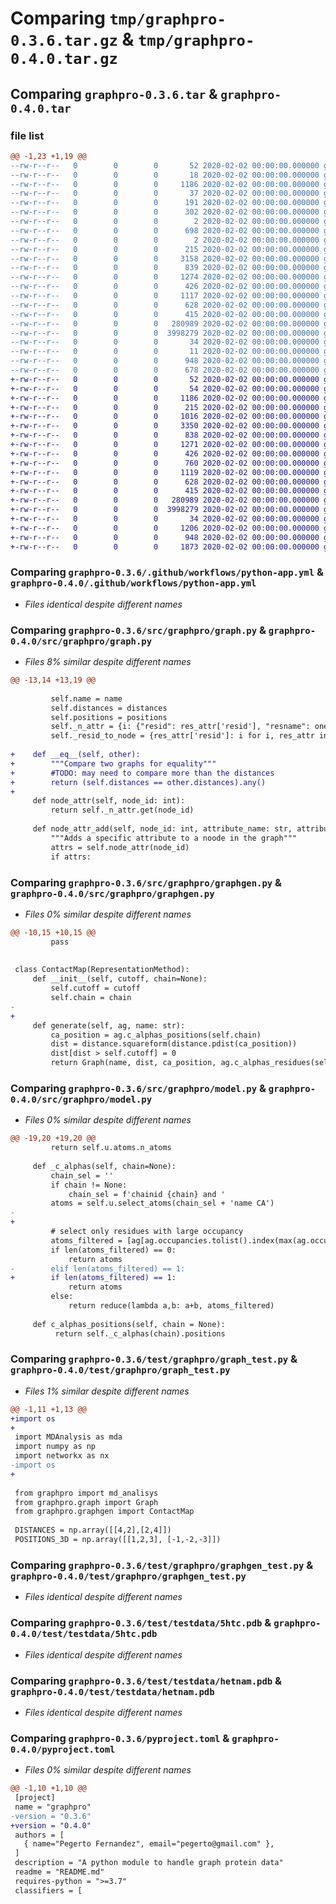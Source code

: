# Comparing `tmp/graphpro-0.3.6.tar.gz` & `tmp/graphpro-0.4.0.tar.gz`

## Comparing `graphpro-0.3.6.tar` & `graphpro-0.4.0.tar`

### file list

```diff
@@ -1,23 +1,19 @@
--rw-r--r--   0        0        0       52 2020-02-02 00:00:00.000000 graphpro-0.3.6/pytest.ini
--rw-r--r--   0        0        0       18 2020-02-02 00:00:00.000000 graphpro-0.3.6/requirements.txt
--rw-r--r--   0        0        0     1186 2020-02-02 00:00:00.000000 graphpro-0.3.6/.github/workflows/python-app.yml
--rw-r--r--   0        0        0       37 2020-02-02 00:00:00.000000 graphpro-0.3.6/.pytest_cache/.gitignore
--rw-r--r--   0        0        0      191 2020-02-02 00:00:00.000000 graphpro-0.3.6/.pytest_cache/CACHEDIR.TAG
--rw-r--r--   0        0        0      302 2020-02-02 00:00:00.000000 graphpro-0.3.6/.pytest_cache/README.md
--rw-r--r--   0        0        0        2 2020-02-02 00:00:00.000000 graphpro-0.3.6/.pytest_cache/v/cache/lastfailed
--rw-r--r--   0        0        0      698 2020-02-02 00:00:00.000000 graphpro-0.3.6/.pytest_cache/v/cache/nodeids
--rw-r--r--   0        0        0        2 2020-02-02 00:00:00.000000 graphpro-0.3.6/.pytest_cache/v/cache/stepwise
--rw-r--r--   0        0        0      215 2020-02-02 00:00:00.000000 graphpro-0.3.6/src/graphpro/__init__.py
--rw-r--r--   0        0        0     3158 2020-02-02 00:00:00.000000 graphpro-0.3.6/src/graphpro/graph.py
--rw-r--r--   0        0        0      839 2020-02-02 00:00:00.000000 graphpro-0.3.6/src/graphpro/graphgen.py
--rw-r--r--   0        0        0     1274 2020-02-02 00:00:00.000000 graphpro-0.3.6/src/graphpro/model.py
--rw-r--r--   0        0        0      426 2020-02-02 00:00:00.000000 graphpro-0.3.6/src/graphpro/util/residues.py
--rw-r--r--   0        0        0     1117 2020-02-02 00:00:00.000000 graphpro-0.3.6/test/graphpro/graph_test.py
--rw-r--r--   0        0        0      628 2020-02-02 00:00:00.000000 graphpro-0.3.6/test/graphpro/graphgen_test.py
--rw-r--r--   0        0        0      415 2020-02-02 00:00:00.000000 graphpro-0.3.6/test/graphpro/model_test.py
--rw-r--r--   0        0        0   280989 2020-02-02 00:00:00.000000 graphpro-0.3.6/test/testdata/5htc.pdb
--rw-r--r--   0        0        0  3998279 2020-02-02 00:00:00.000000 graphpro-0.3.6/test/testdata/hetnam.pdb
--rw-r--r--   0        0        0       34 2020-02-02 00:00:00.000000 graphpro-0.3.6/.gitignore
--rw-r--r--   0        0        0       11 2020-02-02 00:00:00.000000 graphpro-0.3.6/README.md
--rw-r--r--   0        0        0      948 2020-02-02 00:00:00.000000 graphpro-0.3.6/pyproject.toml
--rw-r--r--   0        0        0      678 2020-02-02 00:00:00.000000 graphpro-0.3.6/PKG-INFO
+-rw-r--r--   0        0        0       52 2020-02-02 00:00:00.000000 graphpro-0.4.0/pytest.ini
+-rw-r--r--   0        0        0       54 2020-02-02 00:00:00.000000 graphpro-0.4.0/requirements.txt
+-rw-r--r--   0        0        0     1186 2020-02-02 00:00:00.000000 graphpro-0.4.0/.github/workflows/python-app.yml
+-rw-r--r--   0        0        0      215 2020-02-02 00:00:00.000000 graphpro-0.4.0/src/graphpro/__init__.py
+-rw-r--r--   0        0        0     1016 2020-02-02 00:00:00.000000 graphpro-0.4.0/src/graphpro/collection.py
+-rw-r--r--   0        0        0     3350 2020-02-02 00:00:00.000000 graphpro-0.4.0/src/graphpro/graph.py
+-rw-r--r--   0        0        0      838 2020-02-02 00:00:00.000000 graphpro-0.4.0/src/graphpro/graphgen.py
+-rw-r--r--   0        0        0     1271 2020-02-02 00:00:00.000000 graphpro-0.4.0/src/graphpro/model.py
+-rw-r--r--   0        0        0      426 2020-02-02 00:00:00.000000 graphpro-0.4.0/src/graphpro/util/residues.py
+-rw-r--r--   0        0        0      760 2020-02-02 00:00:00.000000 graphpro-0.4.0/test/graphpro/collection_test.py
+-rw-r--r--   0        0        0     1119 2020-02-02 00:00:00.000000 graphpro-0.4.0/test/graphpro/graph_test.py
+-rw-r--r--   0        0        0      628 2020-02-02 00:00:00.000000 graphpro-0.4.0/test/graphpro/graphgen_test.py
+-rw-r--r--   0        0        0      415 2020-02-02 00:00:00.000000 graphpro-0.4.0/test/graphpro/model_test.py
+-rw-r--r--   0        0        0   280989 2020-02-02 00:00:00.000000 graphpro-0.4.0/test/testdata/5htc.pdb
+-rw-r--r--   0        0        0  3998279 2020-02-02 00:00:00.000000 graphpro-0.4.0/test/testdata/hetnam.pdb
+-rw-r--r--   0        0        0       34 2020-02-02 00:00:00.000000 graphpro-0.4.0/.gitignore
+-rw-r--r--   0        0        0     1206 2020-02-02 00:00:00.000000 graphpro-0.4.0/README.md
+-rw-r--r--   0        0        0      948 2020-02-02 00:00:00.000000 graphpro-0.4.0/pyproject.toml
+-rw-r--r--   0        0        0     1873 2020-02-02 00:00:00.000000 graphpro-0.4.0/PKG-INFO
```

### Comparing `graphpro-0.3.6/.github/workflows/python-app.yml` & `graphpro-0.4.0/.github/workflows/python-app.yml`

 * *Files identical despite different names*

### Comparing `graphpro-0.3.6/src/graphpro/graph.py` & `graphpro-0.4.0/src/graphpro/graph.py`

 * *Files 8% similar despite different names*

```diff
@@ -13,14 +13,19 @@
 
         self.name = name
         self.distances = distances
         self.positions = positions
         self._n_attr = {i: {"resid": res_attr['resid'], "resname": one_letter_res(res_attr['resname'])} for i, res_attr in enumerate(res_map)}
         self._resid_to_node = {res_attr['resid']: i for i, res_attr in enumerate(res_map)} 
 
+    def __eq__(self, other):
+        """Compare two graphs for equality"""
+        #TODO: may need to compare more than the distances
+        return (self.distances == other.distances).any()
+
     def node_attr(self, node_id: int):
         return self._n_attr.get(node_id)
     
     def node_attr_add(self, node_id: int, attribute_name: str, attribute: any):
         """Adds a specific attribute to a noode in the graph"""
         attrs = self.node_attr(node_id)
         if attrs:
```

### Comparing `graphpro-0.3.6/src/graphpro/graphgen.py` & `graphpro-0.4.0/src/graphpro/graphgen.py`

 * *Files 0% similar despite different names*

```diff
@@ -10,15 +10,15 @@
         pass
 
 
 class ContactMap(RepresentationMethod):
     def __init__(self, cutoff, chain=None):
         self.cutoff = cutoff
         self.chain = chain
-    
+   
     def generate(self, ag, name: str):
         ca_position = ag.c_alphas_positions(self.chain)
         dist = distance.squareform(distance.pdist(ca_position))
         dist[dist > self.cutoff] = 0
         return Graph(name, dist, ca_position, ag.c_alphas_residues(self.chain))
```

### Comparing `graphpro-0.3.6/src/graphpro/model.py` & `graphpro-0.4.0/src/graphpro/model.py`

 * *Files 0% similar despite different names*

```diff
@@ -19,20 +19,20 @@
         return self.u.atoms.n_atoms
 
     def _c_alphas(self, chain=None):
         chain_sel = ''
         if chain != None:
             chain_sel = f'chainid {chain} and '
         atoms = self.u.select_atoms(chain_sel + 'name CA')
-        
+       
         # select only residues with large occupancy
         atoms_filtered = [ag[ag.occupancies.tolist().index(max(ag.occupancies))] for ag in atoms.groupby('resnums').values()] 
         if len(atoms_filtered) == 0:
             return atoms
-        elif len(atoms_filtered) == 1:
+        if len(atoms_filtered) == 1:
             return atoms
         else:
             return reduce(lambda a,b: a+b, atoms_filtered)
 
     def c_alphas_positions(self, chain = None):
          return self._c_alphas(chain).positions
```

### Comparing `graphpro-0.3.6/test/graphpro/graph_test.py` & `graphpro-0.4.0/test/graphpro/graph_test.py`

 * *Files 1% similar despite different names*

```diff
@@ -1,11 +1,13 @@
+import os
+
 import MDAnalysis as mda
 import numpy as np
 import networkx as nx
-import os
+
 
 from graphpro import md_analisys
 from graphpro.graph import Graph
 from graphpro.graphgen import ContactMap
 
 DISTANCES = np.array([[4,2],[2,4]])
 POSITIONS_3D = np.array([[1,2,3], [-1,-2,-3]])
```

### Comparing `graphpro-0.3.6/test/graphpro/graphgen_test.py` & `graphpro-0.4.0/test/graphpro/graphgen_test.py`

 * *Files identical despite different names*

### Comparing `graphpro-0.3.6/test/testdata/5htc.pdb` & `graphpro-0.4.0/test/testdata/5htc.pdb`

 * *Files identical despite different names*

### Comparing `graphpro-0.3.6/test/testdata/hetnam.pdb` & `graphpro-0.4.0/test/testdata/hetnam.pdb`

 * *Files identical despite different names*

### Comparing `graphpro-0.3.6/pyproject.toml` & `graphpro-0.4.0/pyproject.toml`

 * *Files 0% similar despite different names*

```diff
@@ -1,10 +1,10 @@
 [project]
 name = "graphpro"
-version = "0.3.6"
+version = "0.4.0"
 authors = [
   { name="Pegerto Fernandez", email="pegerto@gmail.com" },
 ]
 description = "A python module to handle graph protein data"
 readme = "README.md"
 requires-python = ">=3.7"
 classifiers = [
```

